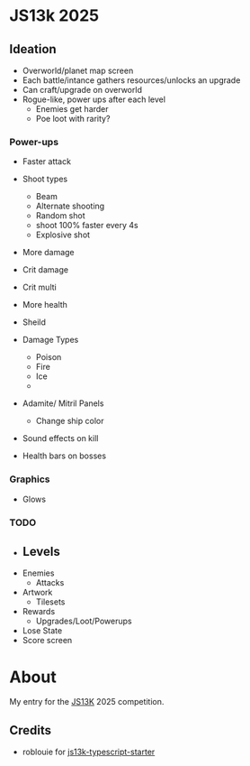 # JS13k 2025

## Ideation

- Overworld/planet map screen
- Each battle/intance gathers resources/unlocks an upgrade
- Can craft/upgrade on overworld
- Rogue-like, power ups after each level
  - Enemies get harder
  - Poe loot with rarity?

### Power-ups

- Faster attack
- Shoot types
  - Beam
  - Alternate shooting
  - Random shot
  - shoot 100% faster every 4s
  - Explosive shot
- More damage
- Crit damage
- Crit multi
- More health
- Sheild
- Damage Types

  - Poison
  - Fire
  - Ice
  -

- Adamite/ Mitril Panels

  - Change ship color

- Sound effects on kill
- Health bars on bosses

### Graphics

- Glows

### TODO

- ## Levels
- Enemies
  - Attacks
- Artwork
  - Tilesets
- Rewards
  - Upgrades/Loot/Powerups
- Lose State
- Score screen

# About

My entry for the [JS13K](https://js13kgames.com/) 2025 competition.

## Credits

- roblouie for [js13k-typescript-starter](https://github.com/roblouie/js13k-typescript-starter)
